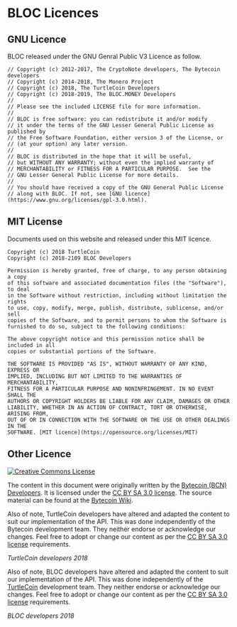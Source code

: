 # **BLOC Licences**

## **GNU Licence**

BLOC released under the GNU Genral Public V3 Licence as follow.

```
// Copyright (c) 2012-2017, The CryptoNote developers, The Bytecoin developers
// Copyright (c) 2014-2018, The Monero Project
// Copyright (c) 2018, The TurtleCoin Developers
// Copyright (c) 2018-2019, The BLOC.MONEY Developers
//
// Please see the included LICENSE file for more information.
// 
// BLOC is free software: you can redistribute it and/or modify
// it under the terms of the GNU Lesser General Public License as published by
// the Free Software Foundation, either version 3 of the License, or
// (at your option) any later version.
// 
// BLOC is distributed in the hope that it will be useful,
// but WITHOUT ANY WARRANTY; without even the implied warranty of
// MERCHANTABILITY or FITNESS FOR A PARTICULAR PURPOSE.  See the
// GNU Lesser General Public License for more details.
// 
// You should have received a copy of the GNU General Public License
// along with BLOC. If not, see [GNU licence](https://www.gnu.org/licenses/gpl-3.0.html).
```

## **MIT License**

Documents used on this website and released under this MIT licence.

```
Copyright (c) 2018 TurtleCoin
Copyright (c) 2018-2109 BLOC Developers

Permission is hereby granted, free of charge, to any person obtaining a copy
of this software and associated documentation files (the "Software"), to deal
in the Software without restriction, including without limitation the rights
to use, copy, modify, merge, publish, distribute, sublicense, and/or sell
copies of the Software, and to permit persons to whom the Software is
furnished to do so, subject to the following conditions:

The above copyright notice and this permission notice shall be included in all
copies or substantial portions of the Software.

THE SOFTWARE IS PROVIDED "AS IS", WITHOUT WARRANTY OF ANY KIND, EXPRESS OR
IMPLIED, INCLUDING BUT NOT LIMITED TO THE WARRANTIES OF MERCHANTABILITY,
FITNESS FOR A PARTICULAR PURPOSE AND NONINFRINGEMENT. IN NO EVENT SHALL THE
AUTHORS OR COPYRIGHT HOLDERS BE LIABLE FOR ANY CLAIM, DAMAGES OR OTHER
LIABILITY, WHETHER IN AN ACTION OF CONTRACT, TORT OR OTHERWISE, ARISING FROM,
OUT OF OR IN CONNECTION WITH THE SOFTWARE OR THE USE OR OTHER DEALINGS IN THE
SOFTWARE. [MIT licence](https://opensource.org/licenses/MIT)
```

## **Other Licence**

[![Creative Commons License](/images/cc-by-sa.png)](https://creativecommons.org/licenses/by-sa/3.0/)

The content in this document were originally written by the [Bytecoin (BCN) Developers](https://bytecoin.org/). It is licensed under the [CC BY SA 3.0 license](https://creativecommons.org/licenses/by-sa/3.0/). The source material can be found at the [Bytecoin Wiki](https://wiki.bytecoin.org/).

Also of note, TurtleCoin developers have altered and adapted the content to suit our implementation of the API. This was done independently of the Bytecoin development team. They neither endorse or acknowledge our changes. Feel free to adopt or change our content as per the [CC BY SA 3.0 license](https://creativecommons.org/licenses/by-sa/3.0/) requirements.

_TurtleCoin developers 2018_

Also of note, BLOC developers have altered and adapted the content to suit our implementation of the API. This was done independently of the [TurtleCoin](https://turtlecoin.lol) development team. They neither endorse or acknowledge our changes. Feel free to adopt or change our content as per the [CC BY SA 3.0 license](https://creativecommons.org/licenses/by-sa/3.0/) requirements. 

_BLOC developers 2018_